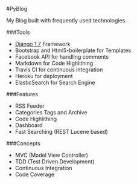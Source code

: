 #PyBlog


My Blog built with frequently used technologies.  


###Tools
* [Django 1.7](djangoproject.com) Framework 
* Bootstrap and Html5-boilerplate for Templates
* Facebook API for handling comments 
* Markdown for Code Highlithing
* Travis CI for continuous integration
* Heroku for deployment
* ElasticSearch for Search Engine

###Features
* RSS Feeder
* Categories Tags and Archive
* Code Highlithing
* Dashboard
* Fast Searching (REST Lucene based)

###Concepts
* MVC (Model View Controller)
* TDD (Test Driven Development)
* Continuous Integration
* Code Coverage
